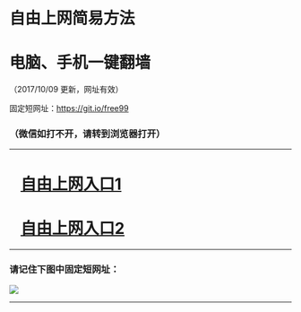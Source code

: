 ﻿# 自由上网简易方法

# 电脑、手机一键翻墙

（2017/10/09 更新，网址有效）

固定短网址：https://git.io/free99

### （微信如打不开，请转到浏览器打开）


***





# &nbsp;&nbsp; <a href="http://ft1854218528.fwq-tz-1001.info/fwqtz01.html?t=10090018150 " target="_blank">自由上网入口1</a>
# &nbsp;&nbsp; <a href="http://ft1521822020.fwq-tz-1002.info/fwqtz02.html?t=100900124706 " target="_blank">自由上网入口2</a>
***

### 请记住下图中固定短网址：

<img src="https://s3-us-west-2.amazonaws.com/fwq-1001/yjfq-20170905okok.png" /> 


***

